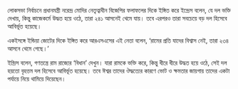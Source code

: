 লোকসভা নির্বাচনে প্রধানমন্ত্রী নরেন্দ্র মোদির নেতৃত্বাধীন বিজেপির ফলাফলের দিকে ইঙ্গিত করে ইন্দ্রেস বলেন, যে দল ভক্তি দেখায়, কিন্তু কাজেকর্মে উদ্ধত হয়ে ওঠে, তারা ২৪১ আসনেই থেমে যায়। তবে এরপরও তারা সবচেয়ে বড় দল হিসেবে আবির্ভূত হয়েছে।

একইসঙ্গে ইন্ডিয়া জোটের দিকে ইঙ্গিত করে আরএসএসের এই নেতা বলেন, ‘রামের প্রতি যাদের বিশ্বাস নেই, তারা ২৩৪ আসনে থেমে গেছে।’

ইন্দ্রিস বলেন, গণতন্ত্রে রাম রাজ্যের ‘বিধান’ দেখুন। যারা রামকে ভক্তি করে, কিন্তু ধীরে ধীরে উদ্ধত হয়ে ওঠে, সেই দল হয়তো বৃহত্তম দল হিসেবে আবির্ভূত হয়েছে। তবে ঈশ্বর তাদের ঔদ্ধত্যের কারণে ভোট ও ক্ষমতার জায়গায় তাদের একটা পর্যায়ে নিয়ে থামিয়ে দিয়েছেন।
